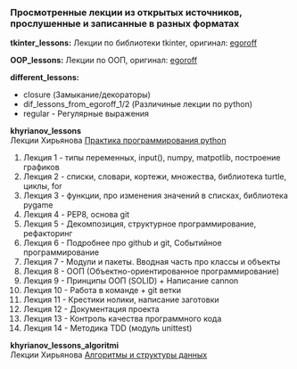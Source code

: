﻿### Просмотренные лекции из открытых источников, прослушенные и записанные в разных форматах

**tkinter_lessons:**  <a name="tkinter"></a> 
Лекции по библиотеки tkinter, оригинал: [egoroff](https://www.youtube.com/watch?v=mLySBcS-6p0&list=PLQAt0m1f9OHsd6U5okp1XLoYyQR0oBjMM)

**OOP_lessons:**  <a name="OOP"></a> 
Лекции по ООП, оригинал: [egoroff](https://www.youtube.com/watch?v=jtIq61A1LLw&list=PLQAt0m1f9OHvyjJNjZK_unnLwMOXPTja8)

**different_lessons:**  <a name="Разные лекции"></a> 
- closure (Замыкание/декораторы)
- dif_lessons_from_egoroff_1/2 (Различиные лекции по python)
- regular - Регулярные выражения

**khyrianov_lessons**  
Лекции Хирьянова [Практика программирования python](https://www.youtube.com/playlist?list=PLRDzFCPr95fIDJUvFxvzWxg-V9BmZlMMe)
1. Лекция 1 - типы переменных, input(), numpy, matpotlib, построение графиков
1. Лекция 2 - списки, словари, кортежи, множества, библиотека turtle, циклы, for
1. Лекция 3 - функции, про изменения значений в списках, библиотека pygame
1. Лекция 4 - PEP8, основа git
1. Лекция 5 - Декомпозиция, структурное программирование, рефакторинг
1. Лекция 6 - Подробнее про github и git, Событийное программирование
1. Лекция 7 - Модули и пакеты. Вводная часть про классы и объекты
1. Лекция 8 - ООП (Объектно-ориентированное программирование)
1. Лекция 9 - Принципы ООП (SOLID) + Написание cannon
1. Лекция 10 - Работа в команде + git ветки
1. Лекция 11 - Крестики нолики, написание заготовки
1. Лекция 12 - Документация проекта
1. Лекция 13 - Контроль качества программного кода
1. Лекция 14 - Методика TDD (модуль unittest)

**khyrianov_lessons_algoritmi**  
Лекции Хирьянова [Алгоритмы и структуры данных](https://www.youtube.com/playlist?list=PLRDzFCPr95fK7tr47883DFUbm4GeOjjc0)


